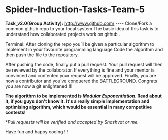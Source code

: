 # Spider-Induction-Tasks-Team-5

**Task_v2.0(Group Activity):** 
http://www.github.com/ ---- Clone/Fork a common github repo to your local system 
The basic idea of this task is to understand how collaborated projects work on github .

Terminal: 
After cloning the repo you’ll be given a particular algorithm to implement in your favourite programming language 
Code the algorithm and then push the file to the repository.

After pushing the code, finally put a pull request. 
Your pull request will then be reviewed by the collaborator. 
If everything is fine and your mentor is convinced and contented your request will be approved.
Finally, you are now a contributor and you’ve conquered the BATTLEGROUND.
Congrats you are now a git enlightened !!! 

**The algorithm to be implemented is *Modular Exponentiation*. Read about it, if you guys don't know it. It's a really simple implementation and optimising algorithm, which would be essential in many competitive contests!**

**Pull requests will be verified and accepted by Shashvat or me.*

Have fun and happy coding !!!
